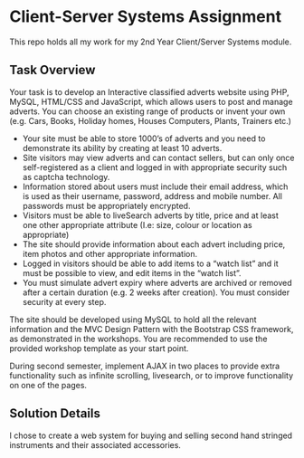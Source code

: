# Client-Server Systems Assignment

This repo holds all my work for my 2nd Year Client/Server Systems module.

## Task Overview
Your task is to develop an Interactive classified adverts website using 
PHP, MySQL, HTML/CSS and JavaScript, which allows users to post and 
manage adverts. You can choose an existing range of products or invent 
your own (e.g. Cars, Books, Holiday homes, Houses Computers, Plants, 
Trainers etc.)

 - Your site must be able to store 1000’s of adverts and you need to 
demonstrate its ability by creating at least 10 adverts. 
 - Site visitors may view adverts and can contact sellers, but can only once 
self-registered as a client and logged in with appropriate security 
such as captcha technology.
 - Information stored about users must include their email address, which 
is used as their username, password, address and mobile number. All 
passwords must be appropriately encrypted.
 - Visitors must be able to liveSearch adverts by title, price and at least one 
other appropriate attribute (I.e: size, colour or location as 
appropriate)
 - The site should provide information about each advert including price, 
item photos and other appropriate information.
 - Logged in visitors should be able to add items to a “watch list” and 
it must be possible to view, and edit items in the “watch list”. 
 - You must simulate advert expiry where adverts are archived or removed 
after a certain duration (e.g. 2 weeks after creation). You must 
consider security at every step.

The site should be developed using MySQL to hold all the relevant 
information and the MVC Design Pattern with the Bootstrap CSS framework,
 as demonstrated in the workshops. You are recommended to use the 
 provided workshop template as your start point.

During second semester, implement AJAX in two places to provide extra functionality such as infinite scrolling, livesearch, or to improve functionality on one of the pages.
 
## Solution Details
I chose to create a web system for buying and selling second hand stringed instruments and their associated accessories.